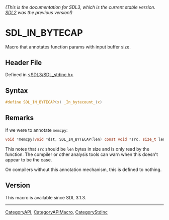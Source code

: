 ###### (This is the documentation for SDL3, which is the current stable version. [SDL2](https://wiki.libsdl.org/SDL2/) was the previous version!)
# SDL_IN_BYTECAP

Macro that annotates function params with input buffer size.

## Header File

Defined in [<SDL3/SDL_stdinc.h>](https://github.com/libsdl-org/SDL/blob/main/include/SDL3/SDL_stdinc.h)

## Syntax

```c
#define SDL_IN_BYTECAP(x) _In_bytecount_(x)
```

## Remarks

If we were to annotate `memcpy`:

```c
void *memcpy(void *dst, SDL_IN_BYTECAP(len) const void *src, size_t len);
```

This notes that `src` should be `len` bytes in size and is only read by the
function. The compiler or other analysis tools can warn when this doesn't
appear to be the case.

On compilers without this annotation mechanism, this is defined to nothing.

## Version

This macro is available since SDL 3.1.3.

----
[CategoryAPI](CategoryAPI), [CategoryAPIMacro](CategoryAPIMacro), [CategoryStdinc](CategoryStdinc)


